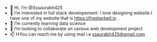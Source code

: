 - 👋 Hi, I’m @Sssaurabh425
- 👀 I’m interested in full stack developement. I love designing website.I have one of my website that is  https://fresherbell.in .
- 🌱 I’m currently learning data science
- 💞️ I’m looking to collaborate on various web development project
- 📫 HYou can reach me by using mail i.e ssaurabh425@gmail.com

<!---
Sssaurabh425/Sssaurabh425 is a ✨ special ✨ repository because its `README.md` (this file) appears on your GitHub profile.
You can click the Preview link to take a look at your changes.
--->
